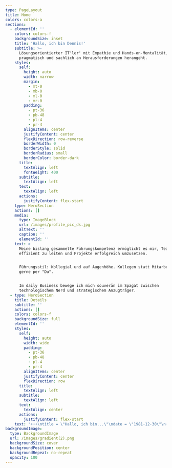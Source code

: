 ```yaml
---
type: PageLayout
title: Home
colors: colors-a
sections:
  - elementId: ''
    colors: colors-f
    backgroundSize: inset
    title: 'Hallo, ich bin Dennis!'
    subtitle: >-
      Lösungsorientierter IT'ler' mit Empathie und Hands-on-Mentalität, der
      pragmatisch und sachlich an Herausforderungen herangeht.
    styles:
      self:
        height: auto
        width: narrow
        margin:
          - mt-0
          - mb-0
          - ml-0
          - mr-0
        padding:
          - pt-36
          - pb-48
          - pl-4
          - pr-4
        alignItems: center
        justifyContent: center
        flexDirection: row-reverse
        borderWidth: 0
        borderStyle: solid
        borderRadius: small
        borderColor: border-dark
      title:
        textAlign: left
        fontWeight: 400
      subtitle:
        textAlign: left
      text:
        textAlign: left
      actions:
        justifyContent: flex-start
    type: HeroSection
    actions: []
    media:
      type: ImageBlock
      url: /images/profile_pic_ds.jpg
      altText: ''
      caption: ''
      elementId: ''
    text: >
      Meine bislang gesammelte Führungskompetenz ermöglicht es mir, Teams
      effizient zu leiten und Projekte erfolgreich umzusetzen.


      Führungsstil: Kollegial und auf Augenhöhe. Kollegen statt Mitarbeiter &
      gerne per "Du".


      Im daily Business bewege ich mich souverän im Spagat zwischen
      technologischem Nerd und strategischem Anzugträger.
  - type: HeroSection
    title: Details
    subtitle: ''
    actions: []
    colors: colors-f
    backgroundSize: full
    elementId: ''
    styles:
      self:
        height: auto
        width: wide
        padding:
          - pt-36
          - pb-48
          - pl-4
          - pr-4
        alignItems: center
        justifyContent: center
        flexDirection: row
      title:
        textAlign: left
      subtitle:
        textAlign: left
      text:
        textAlign: center
      actions:
        justifyContent: flex-start
    text: "+++\ntitle = \"Hallo, ich bin...\"\ndate = \"1981-12-30\"\n+++\n# **Dennis (Suhl)**\n---\n#### Im Daily Business\n- IT-Schnittstellen-Manager, Monitoring-Guy und Sysadmin \n\n#### Privat\n- Vater von zwei erwachsenen Töchtern und Hundedame \"Mila\"\n- Verheiratet\n\n#### Kontakt\n\n|  |  |\n| :------- | :------ |\n| E-Mail:   | dennis.suhl@gmx.de |\n| Telefon:    | bei Bedarf |\n| LinkedIn:   | [linkedin.com/in/dennis-suhl](https://www.linkedin.com/in/dennis-suhl-4ba65617b/) |\n| GitHub:    | [github.com/bad13](https://github.com/bad13) |\n\n\n#### Zusammenfassung\nLösungsorientierter IT'ler' mit Empathie und Hands-on-Mentalität, der pragmatisch und sachlich an Herausforderungen herangeht. Meine bislang gesammelte Führungskompetenz ermöglicht es mir, Teams effizient zu leiten und Projekte erfolgreich umzusetzen. Führungsstil: Kollegial und auf Augenhöhe. Lieber Kollegen statt Mitarbeiter & gerne per \"Du\". Im daily Business bewege ich mich souverän im Spagat zwischen technologischem Nerd und strategischem Anzugträger.\n\n#### DISG\n|          |     |     |\n| :------- | :-- | :-- |\nErgebnis für Typ Dominant\t| D\t| 28 %\nErgebnis für Typ Initiativ | I\t| 28 %\nErgebnis für Typ Stetig\t| S |\t24 %\nErgebnis für Typ Gewissenhaft | G |\t20 %\n\n##### Quelle: https://www.disg-schnelltest.de/ (16.07.2024)\n\n&nbsp;\n\n## **Bisherige berufliche Laufbahn**\n---\n#### Standortleitung IT\n- **Paracelsus Kliniken Deutschland GmbH und Co. KGaA**, Henstedt-Ulzburg | 2023 bis heute\n\n#### Technische Leiter und Leiter IT\n- **Paracelsus Kliniken Deutschland GmbH und Co. KGaA**, Henstedt-Ulzburg | 2017-2023\n\n#### IT-Leiter\n- **Paracelsus Kliniken Henstedt-Ulzburg**, Henstedt-Ulzburg | 2016-2017\n\n#### IT-Systemadministrator\n- **Paracelsus Kliniken Henstedt-Ulzburg**, Henstedt-Ulzburg | 2014-2016\n\n#### IT-Systemadministrator\n- **Interschalt Maritime Systems AG**, Schenefeld | 2010-2014\n\n#### Munitionstechnischer Unteroffizier\n- **Bundeswehr**, Deutschland | 2001-2009  \n\n&nbsp;\n\n## Ausbildung & Studium\n---\n### Bachelor of Arts in Digital Business\n- **IU**, Fernstudium | Abschlussdatum: vsl. Ende 2025\n\n### Fachinformatiker Systemintegration (IHK)\n- Ausbildung nach Abschluss der militärischen Laufbahn, 2010\n\n### Bürokaufmann (IHK)\n- Ausbildung als Teil der militärischen Laufbahn, 2005\n\n&nbsp;\n\n## Fähigkeiten\n---\n- **Werkzeuge & Technologien**: Docker, ms365, Kanban, checkmk, office, git, windows server, linux server (ubuntu), MS-Planner für Projekte, Project-Canvas\n- **Soziale Fähigkeiten**: Kommunikation, Teamarbeit, Problemlösungsorientierung, Empathie, Mitarbeiterführung und Abteilungsleitung\n\n&nbsp;\n\n## Zertifikate\n---\n- **Führung**, [Trainingsakademie Pehrs](https://www.trainingsakademie-pehrs.de/) | 2017\n\n&nbsp;\n\n## Sprachen\n---\n- Deutsch (Fließend)\n- Englisch (Verstehen (je nach Akzent / Geschwindigkeit)  und lesen gut, frei sprechen seit der Schulzeit nicht mehr und in der bisherigen beruflichen Laufbahn selten bis gar nicht erforderlich. Status: Eingerostet))\n\n"
backgroundImage:
  type: BackgroundImage
  url: /images/gradient(2).png
  backgroundSize: cover
  backgroundPosition: center
  backgroundRepeat: no-repeat
  opacity: 100
---
```

